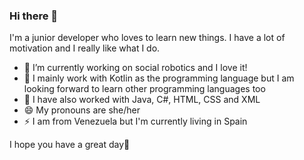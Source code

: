 ### Hi there 👋

I'm a junior developer who loves to learn new things. I have a lot of motivation and I really like what I do.


- 🔭 I’m currently working on social robotics and I love it!
- 🌱 I mainly work with Kotlin as the programming language but I am looking forward to learn other programming languages too
- :open_hands: I have also worked with Java, C#, HTML, CSS and XML
- 😄 My pronouns are she/her
- ⚡ I am from Venezuela but I'm currently living in Spain

I hope you have a great day:blossom:

